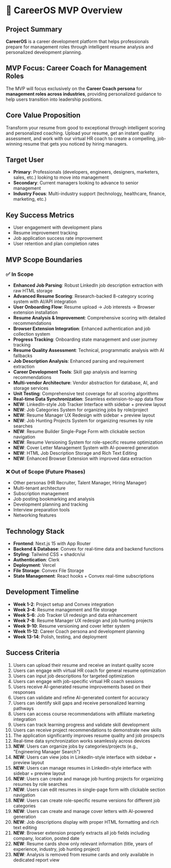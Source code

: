 # 🎯 CareerOS MVP Overview

## Project Summary
**CareerOS** is a career development platform that helps professionals prepare for management roles through intelligent resume analysis and personalized development planning.

## MVP Focus: Career Coach for Management Roles
The MVP will focus exclusively on the **Career Coach persona** for **management roles across industries**, providing personalized guidance to help users transition into leadership positions.

## Core Value Proposition
Transform your resume from good to exceptional through intelligent scoring and personalized coaching. Upload your resume, get an instant quality assessment, and work with our virtual HR coach to create a compelling, job-winning resume that gets you noticed by hiring managers.

## Target User
- **Primary**: Professionals (developers, engineers, designers, marketers, sales, etc.) looking to move into management
- **Secondary**: Current managers looking to advance to senior management
- **Industry Focus**: Multi-industry support (technology, healthcare, finance, marketing, etc.)

## Key Success Metrics
- User engagement with development plans
- Resume improvement tracking
- Job application success rate improvement
- User retention and plan completion rates

## MVP Scope Boundaries
### ✅ **In Scope**
- **Enhanced Job Parsing**: Robust LinkedIn job description extraction with raw HTML storage
- **Advanced Resume Scoring**: Research-backed 8-category scoring system with AI/API integration
- **User Onboarding Flow**: Resume upload → Job interests → Browser extension installation
- **Resume Analysis & Improvement**: Comprehensive scoring with detailed recommendations
- **Browser Extension Integration**: Enhanced authentication and job collection system
- **Progress Tracking**: Onboarding state management and user journey tracking
- **Resume Quality Assessment**: Technical, programmatic analysis with AI fallbacks
- **Job Description Analysis**: Enhanced parsing and requirement extraction
- **Career Development Tools**: Skill gap analysis and learning recommendations
- **Multi-vendor Architecture**: Vendor abstraction for database, AI, and storage services
- **Unit Testing**: Comprehensive test coverage for all scoring algorithms
- **Real-time Data Synchronization**: Seamless extension-to-app data flow
- **NEW**: LinkedIn-style Job Tracker Interface with sidebar + preview layout
- **NEW**: Job Categories System for organizing jobs by role/project
- **NEW**: Resume Manager UX Redesign with sidebar + preview layout
- **NEW**: Job Hunting Projects System for organizing resumes by role searches
- **NEW**: Resume Builder Single-Page Form with clickable section navigation
- **NEW**: Resume Versioning System for role-specific resume optimization
- **NEW**: Cover Letter Management System with AI-powered generation
- **NEW**: HTML Job Description Storage and Rich Text Editing
- **NEW**: Enhanced Browser Extension with improved data extraction

### ❌ **Out of Scope (Future Phases)**
- Other personas (HR Recruiter, Talent Manager, Hiring Manager)
- Multi-tenant architecture
- Subscription management
- Job posting bookmarking and analysis
- Development planning and tracking
- Interview preparation tools
- Networking features

## Technology Stack
- **Frontend**: Next.js 15 with App Router
- **Backend & Database**: Convex for real-time data and backend functions
- **Styling**: Tailwind CSS + shadcn/ui
- **Authentication**: Clerk
- **Deployment**: Vercel
- **File Storage**: Convex File Storage
- **State Management**: React hooks + Convex real-time subscriptions

## Development Timeline
- **Week 1-2**: Project setup and Convex integration
- **Week 3-4**: Resume management and file storage
- **Week 5-6**: Job Tracker UI redesign and data enhancement
- **Week 7-8**: Resume Manager UX redesign and job hunting projects
- **Week 9-10**: Resume versioning and cover letter system
- **Week 11-12**: Career Coach persona and development planning
- **Week 13-14**: Polish, testing, and deployment

## Success Criteria
1. Users can upload their resume and receive an instant quality score
2. Users can engage with virtual HR coach for general resume optimization
3. Users can input job descriptions for targeted optimization
4. Users can engage with job-specific virtual HR coach sessions
5. Users receive AI-generated resume improvements based on their responses
6. Users can validate and refine AI-generated content for accuracy
7. Users can identify skill gaps and receive personalized learning pathways
8. Users can access course recommendations with affiliate marketing integration
9. Users can track learning progress and validate skill development
10. Users can receive project recommendations to demonstrate new skills
11. The application significantly improves resume quality and job prospects
12. Real-time data synchronization works seamlessly across devices
13. **NEW**: Users can organize jobs by categories/projects (e.g., "Engineering Manager Search")
14. **NEW**: Users can view jobs in LinkedIn-style interface with sidebar + preview layout
15. **NEW**: Users can manage resumes in LinkedIn-style interface with sidebar + preview layout
16. **NEW**: Users can create and manage job hunting projects for organizing resumes by role searches
17. **NEW**: Users can edit resumes in single-page form with clickable section navigation
18. **NEW**: Users can create role-specific resume versions for different job categories
19. **NEW**: Users can create and manage cover letters with AI-powered generation
20. **NEW**: Job descriptions display with proper HTML formatting and rich text editing
21. **NEW**: Browser extension properly extracts all job fields including company, location, posted date
22. **NEW**: Resume cards show only relevant information (title, years of experience, industry, job hunting project)
23. **NEW**: Analysis is removed from resume cards and only available in dedicated report view
